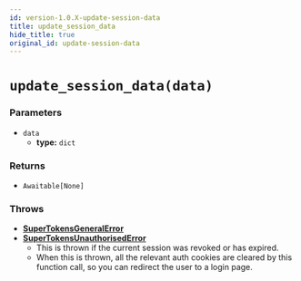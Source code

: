 ```yaml
---
id: version-1.0.X-update-session-data
title: update_session_data
hide_title: true
original_id: update-session-data
---
```


# `update_session_data(data)`

### Parameters
- `data`
    - **type:** `dict`

### Returns
- `Awaitable[None]`

### Throws
- **[SuperTokensGeneralError](../error-handling/general-error)**
- **[SuperTokensUnauthorisedError](../error-handling/unauthorised)**
    - This is thrown if the current session was revoked or has expired.
    - When this is thrown, all the relevant auth cookies are cleared by this function call, so you can redirect the user to a login page.